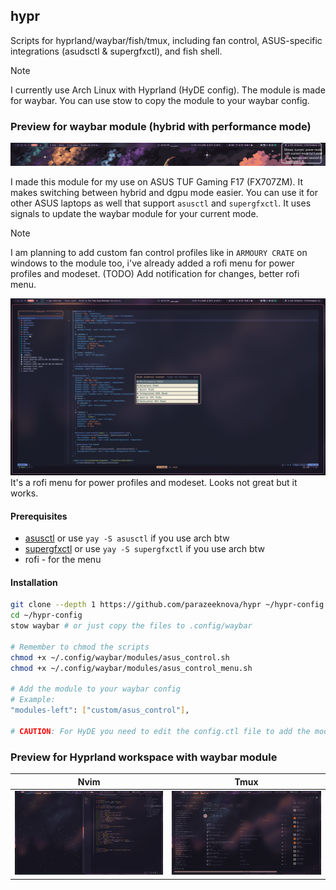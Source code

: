 ## hypr

Scripts for hyprland/waybar/fish/tmux, including fan control, ASUS-specific integrations (asudsctl &amp; supergfxctl), and fish shell.

>[!NOTE]
> I currently use Arch Linux with Hyprland (HyDE config). The module is made for waybar. You can use stow to copy the module to your waybar config.

### Preview for waybar module (hybrid with performance mode)

![waybar](./assets/waybar_module.png)

I made this module for my use on ASUS TUF Gaming F17 (FX707ZM). It makes switching between hybrid and dgpu mode easier. You can use it for other ASUS laptops as well that support `asusctl` and `supergfxctl`. It uses signals to update the waybar module for your current mode.

> [!NOTE]
> I am planning to add custom fan control profiles like in `ARMOURY CRATE` on windows to the module too, i've already added a rofi menu for power profiles and modeset. (TODO) Add notification for changes, better rofi menu.

![waybar](./assets/rofi.png)
It's a rofi menu for power profiles and modeset. Looks not great but it works.

#### Prerequisites

- [asusctl](https://gitlab.com/asus-linux/asusctl) or use `yay -S asusctl` if you use arch btw
- [supergfxctl](https://gitlab.com/asus-linux/supergfxctl) or use `yay -S supergfxctl` if you use arch btw
- rofi - for the menu

#### Installation

```bash
git clone --depth 1 https://github.com/parazeeknova/hypr ~/hypr-config
cd ~/hypr-config
stow waybar # or just copy the files to .config/waybar

# Remember to chmod the scripts
chmod +x ~/.config/waybar/modules/asus_control.sh
chmod +x ~/.config/waybar/modules/asus_control_menu.sh

# Add the module to your waybar config
# Example:
"modules-left": ["custom/asus_control"],

# CAUTION: For HyDE you need to edit the config.ctl file to add the module to the config.

```

### Preview for Hyprland workspace with waybar module

| Nvim  | Tmux |
| :--: | :--: |
| ![tiled-window](./assets/vscodium.png) | ![spotify](./assets/spotify.png) |
